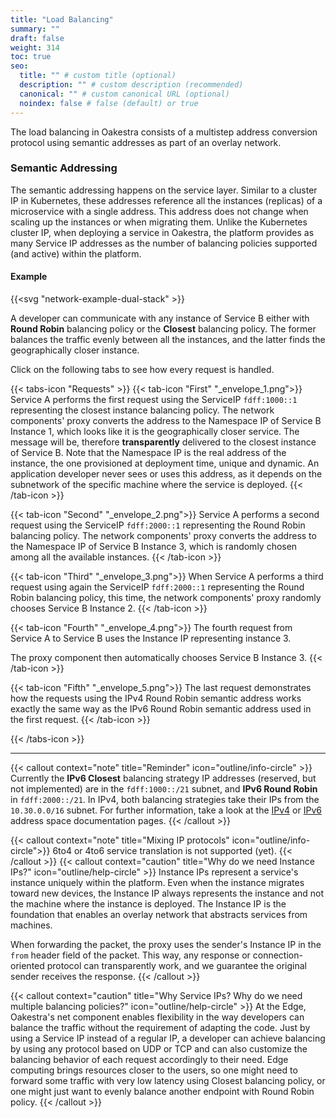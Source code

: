 ```yaml
---
title: "Load Balancing"
summary: ""
draft: false
weight: 314
toc: true
seo:
  title: "" # custom title (optional)
  description: "" # custom description (recommended)
  canonical: "" # custom canonical URL (optional)
  noindex: false # false (default) or true
---
```


The load balancing in Oakestra consists of a multistep address conversion protocol using semantic addresses as part
of an overlay network.

### Semantic Addressing

The semantic addressing happens on the service layer.
Similar to a cluster IP in Kubernetes, these addresses reference all the instances (replicas) of a microservice
with a single address. This address does not change when scaling up the instances or when migrating them.
Unlike the Kubernetes cluster IP, when deploying a service in Oakestra, the platform provides as many Service IP
addresses as the number of balancing policies supported (and active) within the platform.

#### Example

{{<svg "network-example-dual-stack" >}}

A developer can communicate with any instance of Service B either with **Round Robin** balancing policy or
the **Closest** balancing policy. The former balances the traffic evenly between all the instances, and the
latter finds the geographically closer instance.

Click on the following tabs to see how every request is handled.

{{< tabs-icon "Requests" >}}
{{< tab-icon "First" "_envelope_1.png">}}
Service A performs the first request using the ServiceIP `fdff:1000::1` representing the closest instance balancing policy.
The network components' proxy converts the address to the Namespace IP of Service B Instance 1, which looks like it is
the geographically closer service. The message will be, therefore **transparently** delivered to the closest instance
of Service B. Note that the Namespace IP is the real address of the instance, the one provisioned at deployment time,
unique and dynamic. An application developer never sees or uses this address, as it depends on the subnetwork of the
specific machine where the service is deployed.
{{< /tab-icon >}}

{{< tab-icon "Second" "_envelope_2.png">}}
Service A performs a second request using the ServiceIP `fdff:2000::1` representing the Round Robin balancing
policy. The network components' proxy converts the address to the Namespace IP of Service B Instance 3, which is
randomly chosen among all the available instances.
{{< /tab-icon >}}

{{< tab-icon "Third" "_envelope_3.png">}}
When Service A performs a third request using again the ServiceIP `fdff:2000::1` representing the Round Robin balancing
policy, this time, the network components' proxy randomly chooses Service B Instance 2.
{{< /tab-icon >}}

{{< tab-icon "Fourth" "_envelope_4.png">}}
The fourth request from Service A to Service B uses the Instance IP representing instance 3.

The proxy component then automatically chooses Service B Instance 3.
{{< /tab-icon >}}

{{< tab-icon "Fifth" "_envelope_5.png">}}
The last request demonstrates how the requests using the IPv4 Round Robin semantic address works exactly the same way as
the IPv6 Round Robin semantic address used in the first request.
{{< /tab-icon >}}

{{< /tabs-icon >}}

---

{{< callout context="note" title="Reminder" icon="outline/info-circle" >}}
Currently the **IPv6 Closest** balancing strategy IP addresses (reserved, but not implemented)
are in the `fdff:1000::/21` subnet, and **IPv6 Round Robin** in `fdff:2000::/21`. In IPv4, both balancing
strategies take their IPs from the `10.30.0.0/16` subnet. For further information, take a look at the
[IPv4](../ipv4-addressing/) or [IPv6](../ipv6-addressing/) address space documentation pages.
{{< /callout >}}

{{< callout context="note" title="Mixing IP protocols" icon="outline/info-circle">}}
6to4 or 4to6 service translation is not supported (yet).
{{< /callout >}}
{{< callout context="caution" title="Why do we need Instance IPs?" icon="outline/help-circle" >}}
Instance IPs represent a service's instance uniquely within the platform. Even when the instance migrates toward
new devices, the Instance IP always represents the instance and not the machine where the instance is deployed.
The Instance IP is the foundation that enables an overlay network that abstracts services from machines.

When forwarding the packet, the proxy uses the sender's Instance IP in the `from` header field of the packet.
This way, any response or connection-oriented protocol can transparently work, and we guarantee the original
sender receives the response.
{{< /callout >}}

{{< callout context="caution" title="Why Service IPs? Why do we need multiple balancing policies?" icon="outline/help-circle" >}}
At the Edge, Oakestra's net component enables flexibility in the way developers can balance the traffic without 
the requirement of adapting the code. Just by using a Service IP instead of a regular IP, a developer can achieve
balancing by using any protocol based on UDP or TCP and can also customize the balancing behavior of each request
accordingly to their need. Edge computing brings resources closer to the users, so one might need to forward some 
traffic with very low latency using Closest balancing policy, or one might just want to evenly balance another
endpoint with Round Robin policy.
{{< /callout >}}
